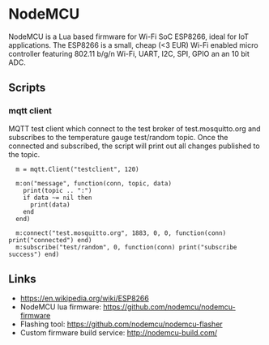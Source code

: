 # NodeMCU
NodeMCU is a Lua based firmware for Wi-Fi SoC ESP8266, ideal for IoT applications. The ESP8266 is a small, cheap (<3 EUR) Wi-Fi enabled micro controller featuring 802.11 b/g/n Wi-Fi, UART, I2C, SPI, GPIO an an 10 bit ADC. 

## Scripts 
### mqtt client
MQTT test client which connect to the test broker of test.mosquitto.org and subscribes to the temperature gauge test/random topic. Once the connected and subscribed, the script will print out all changes published to the topic.

```
  m = mqtt.Client("testclient", 120)
  
  m:on("message", function(conn, topic, data)
    print(topic .. ":")
    if data ~= nil then
      print(data)
    end
  end)

  m:connect("test.mosquitto.org", 1883, 0, 0, function(conn) print("connected") end)
  m:subscribe("test/random", 0, function(conn) print("subscribe success") end)
```

## Links
  * https://en.wikipedia.org/wiki/ESP8266 
  * NodeMCU lua firmware: https://github.com/nodemcu/nodemcu-firmware
  * Flashing tool: https://github.com/nodemcu/nodemcu-flasher
  * Custom firmware build service: http://nodemcu-build.com/
